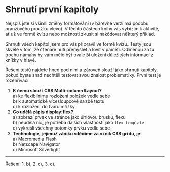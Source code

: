 <div class="colored-box pbb-a" markdown="1">

# Shrnutí první kapitoly

Nejspíš jste si všimli změny formátování (v barevné verzi má podobu oranžového proužku vlevo). V těchto částech knihy vás vybízím k aktivitě, ať už ve formě kvízu nebo možnosti zkusit si nakódovat některý příklad.

Shrnutí všech kapitol jsem pro vás připravil ve formě kvízu. Testy jsou skvělé v tom, že čtenáře nutí přemýšlet a lovit v paměti. Odměnou za tu trochu námahy by vám mělo být trvalejší uložení důležitých informací z knížky v hlavě.

Řešení testů najdete hned pod nimi a zároveň slouží jako shrnutí kapitoly, pokud byste snad nechtěli testovat svou znalost problematiky. První test je rozehřívací.

1. **K čemu slouží CSS Multi-column Layout?**  
a) ke flexibilnímu rozložení položek vedle sebe  
b) k automatické vícesloupcové sazbě textu  
c) k rozložení do tvaru mřížky
1. **Co udělá zápis display:flex?**  
a) zobrazí prvek ve stránce jako úhlovou brusku, flexu  
b) neudělá nic, je potřeba dalších vlastností jako `flex-template`  
c) vykreslí všechny potomky prvku vedle sebe  
1. **Technologie, jejímuž zániku vděčíme za vznik CSS gridu, je:**  
a) Macromedia Flash  
b) Netscape Navigator  
c) Microsoft Silverlight

---

Řešení: 1. b), 2. c), 3. c).

</div>
